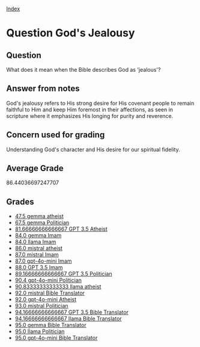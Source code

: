 
[Index](../../index.md)
# Question God's Jealousy
## Question
What does it mean when the Bible describes God as 'jealous'?

## Answer from notes
God's jealousy refers to His strong desire for His covenant people to remain faithful to Him and keep Him foremost in their affections, as seen in scripture where it emphasizes His longing for purity and reverence.

## Concern used for grading
Understanding God's character and His desire for our spiritual fidelity.

## Average Grade
86.44036697247707

## Grades
 * [47.5 gemma atheist](../answers/gemma_atheist/God_s_Jealousy.md)
 * [67.5 gemma Politician](../answers/gemma_Politician/God_s_Jealousy.md)
 * [81.66666666666667 GPT 3.5 Atheist](../answers/GPT_3.5_Atheist/God_s_Jealousy.md)
 * [84.0 gemma Imam](../answers/gemma_Imam/God_s_Jealousy.md)
 * [84.0 llama Imam](../answers/llama_Imam/God_s_Jealousy.md)
 * [86.0 mistral atheist](../answers/mistral_atheist/God_s_Jealousy.md)
 * [87.0 mistral Imam](../answers/mistral_Imam/God_s_Jealousy.md)
 * [87.0 gpt-4o-mini Imam](../answers/gpt-4o-mini_Imam/God_s_Jealousy.md)
 * [88.0 GPT 3.5 Imam](../answers/GPT_3.5_Imam/God_s_Jealousy.md)
 * [89.16666666666667 GPT 3.5 Politician](../answers/GPT_3.5_Politician/God_s_Jealousy.md)
 * [90.4 gpt-4o-mini Politician](../answers/gpt-4o-mini_Politician/God_s_Jealousy.md)
 * [90.83333333333333 llama atheist](../answers/llama_atheist/God_s_Jealousy.md)
 * [92.0 mistral Bible Translator](../answers/mistral_Bible_Translator/God_s_Jealousy.md)
 * [92.0 gpt-4o-mini Atheist](../answers/gpt-4o-mini_Atheist/God_s_Jealousy.md)
 * [93.0 mistral Politician](../answers/mistral_Politician/God_s_Jealousy.md)
 * [94.16666666666667 GPT 3.5 Bible Translator](../answers/GPT_3.5_Bible_Translator/God_s_Jealousy.md)
 * [94.16666666666667 llama Bible Translator](../answers/llama_Bible_Translator/God_s_Jealousy.md)
 * [95.0 gemma Bible Translator](../answers/gemma_Bible_Translator/God_s_Jealousy.md)
 * [95.0 llama Politician](../answers/llama_Politician/God_s_Jealousy.md)
 * [95.0 gpt-4o-mini Bible Translator](../answers/gpt-4o-mini_Bible_Translator/God_s_Jealousy.md)

